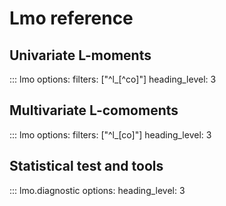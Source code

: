 # Lmo reference

## Univariate L-moments

::: lmo
    options:
        filters: ["^l_[^co]"]
        heading_level: 3


## Multivariate L-comoments

::: lmo
    options:
        filters: ["^l_[co]"]
        heading_level: 3

## Statistical test and tools 

::: lmo.diagnostic
    options:
        heading_level: 3
